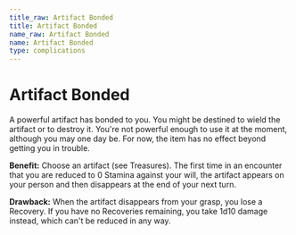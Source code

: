 ```yaml
---
title_raw: Artifact Bonded
title: Artifact Bonded
name_raw: Artifact Bonded
name: Artifact Bonded
type: complications
---
```


# Artifact Bonded

A powerful artifact has bonded to you. You might be destined to wield the artifact or to destroy it. You're not powerful enough to use it at the moment, although you may one day be. For now, the item has no effect beyond getting you in trouble.

**Benefit:** Choose an artifact (see Treasures). The first time in an encounter that you are reduced to 0 Stamina against your will, the artifact appears on your person and then disappears at the end of your next turn.

**Drawback:** When the artifact disappears from your grasp, you lose a Recovery. If you have no Recoveries remaining, you take 1d10 damage instead, which can't be reduced in any way.

